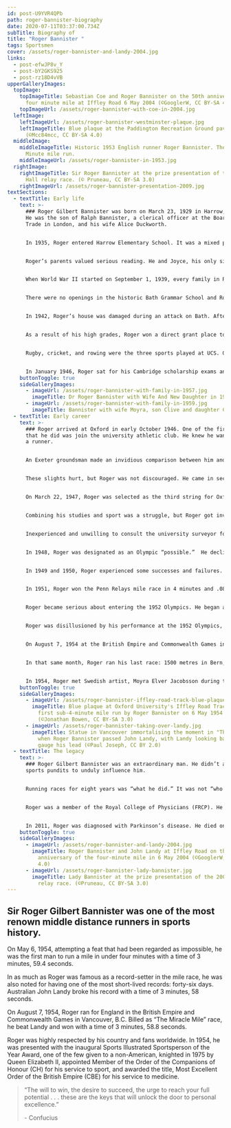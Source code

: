 ```yaml
---
id: post-U9YVR4QPb
path: roger-bannister-biography
date: 2020-07-11T03:37:00.734Z
subTitle: Biography of
title: "Roger Bannister "
tags: Sportsmen
cover: /assets/roger-bannister-and-landy-2004.jpg
links:
  - post-efwJP8v_Y
  - post-bY2GKS925
  - post-rz18D4vVB
upperGalleryImages:
  topImage:
    topImageTitle: Sebastian Coe and Roger Bannister on the 50th anniversary of the
      four minute mile at Iffley Road 6 May 2004 (©GooglerW, CC BY-SA 4.0)
    topImageUrl: /assets/roger-bannister-with-coe-in-2004.jpg
  leftImage:
    leftImageUrl: /assets/roger-bannister-westminster-plaque.jpg
    leftImageTitle: Blue plaque at the Paddington Recreation Ground pavilion
      (©Mcc84mcc, CC BY-SA 4.0)
  middleImage:
    middleImageTitle: Historic 1953 English runner Roger Bannister. The legendary 4
      Minute mile run.
    middleImageUrl: /assets/roger-bannister-in-1953.jpg
  rightImage:
    rightImageTitle: Sir Roger Bannister at the prize presentation of the 2009 Teddy
      Hall relay race. (© Pruneau, CC BY-SA 3.0)
    rightImageUrl: /assets/roger-bannister-presentation-2009.jpg
textSections:
  - textTitle: Early life
    text: >-
      ### Roger Gilbert Bannister was born on March 23, 1929 in Harrow, England.
      He was the son of Ralph Bannister, a clerical officer at the Board of
      Trade in London, and his wife Alice Duckworth.


      In 1935, Roger entered Harrow Elementary School. It was a mixed public school. His classroom was large and seldom had fewer than fifty students. 


      Roger’s parents valued serious reading. He and Joyce, his only sibling and older sister, were not permitted to read comics or dramatic children’s books. Only books of the ‘look and learn’ variety were in his family’s library.


      When World War II started on September 1, 1939, every family in Roger’s town was issued gas masks and instructed to go to the shelters where emergency food rations were stored inside. The government imagined that London would suffer a huge number of casualties through gas attacks and bombing. Plans were made to send as many government departments as possible to safer cities. Roger’s father’s department was relocated in Bath. 


      There were no openings in the historic Bath Grammar School and Roger was offered a place at the Bath City Secondary School. It was there that he took an interest in cross-country running. He won the junior cross-country cup three times.


      In 1942, Roger’s house was damaged during an attack on Bath. After two nights of bombings, Roger’s parents, along with other families, took him and his sister and camped in the woods overnight. Several hundred people were killed.


      As a result of his high grades, Roger won a direct grant place to University College School (UCS) in Hampstead. His family returned to London even though it was being bombed again. Realizing that he was at a disadvantage since he began at UCS halfway through the term, Roger made full use of the UCS and the Harrow public libraries.


      Rugby, cricket, and rowing were the three sports played at UCS. Occasionally, when the ground proved too hard to play rugby, UCS created an impromptu sports day. Roger entered a half-mile race and won by some thirty yards.


      In January 1946, Roger sat for his Cambridge scholarship exams and was accepted. As a result of an unsavory ploy by a St. John’s College tutor, Roger was diverted to Oxford. Early in 1946, Roger received a handwritten acceptance letter from the Rector of [Exeter College, Oxford](https://en.wikipedia.org/wiki/Exeter_College,_Oxford) offering him a place at the college to read medicine.
    buttonToggle: true
    sideGalleryImages:
      - imageUrl: /assets/roger-bannister-with-family-in-1957.jpg
        imageTitle: Dr Roger Bannister with Wife And New Daughter in 1957 in London
      - imageUrl: /assets/roger-bannister-with-family-in-1959.jpg
        imageTitle: Bannister with wife Moyra, son Clive and daughter Carol in 1959
  - textTitle: Early career
    text: >-
      ### Roger arrived at Oxford in early October 1946. One of the first things
      that he did was join the university athletic club. He knew he wanted to be
      a runner.


      An Exeter groundsman made an invidious comparison between him and [Jack Lovelock](https://en.wikipedia.org/wiki/Jack_Lovelock), a great miler for Oxford, and he was snubbed by the middle-distance coach for Oxford.


      These slights hurt, but Roger was not discouraged. He came in second in the freshman’s mile race in November of that year with a modest time of 4 minutes 52 seconds. The loss was disappointing, but he was satisfied that he was on his way and began to run some cross-country races.


      On March 22, 1947, Roger was selected as the third string for Oxford in the mile race against Cambridge at White City Stadium. It was during this race that he tapped a hidden source of energy that he always suspected he had and won the race by twenty yards in a time of 4 minutes and 30.8 seconds.


      Combining his studies and sport was a struggle, but Roger got involved in Oxford sporting administration where he served as secretary and then as president of the University Athletic Club. Roger’s first action as president was to propose a scheme to replace an uneven third-of-a-mile long university track at Iffley Road with a new quarter-mile track, meeting international standards.


      Inexperienced and unwilling to consult the university surveyor for fear the project would get stuck in university committees, Roger accepted the lowest bid. The contractor went bankrupt and Roger had to find another firm. All of this impacted on the soccer team’s ability to play. They had to rent another field for the whole of the next season. Roger’s project was completed three months late, but when the soccer club used the new field, it remained a force in national amateur soccer for several years.


      In 1948, Roger was designated as an Olympic “possible.”  He declined. He felt he couldn’t compete at that level. He set a goal for the 1952 Olympics at Helsinki.


      In 1949 and 1950, Roger experienced some successes and failures. He improved his time in the 880-yard race with a time of 1 minute and 52.7 seconds and won several mile races, with a time of 4 minutes and 11 seconds. Without the necessary training, he came in third at White City with a time of 4 minutes and 14.2 seconds. After that disappointment, he realized that he needed to train harder and more seriously.


      In 1951, Roger won the Penn Relays mile race in 4 minutes and .08.3 seconds. Later, in the same year, he won the mile race at the Amateur Athletic Association (AAA) Championships in White City with a time of 4 minutes and 07.8 seconds. His time set a meet record. 


      Roger became serious about entering the 1952 Olympics. He began a systemized plan of training, including high intensity workouts and hill running. At the 1952 Olympics, he set a British record for the 1500 metres race (1.5 kilometers or 15/16 miles) at 3 minutes and 46.30 seconds, but he came in fourth. 


      Roger was disillusioned by his performance at the 1952 Olympics, yet, he realized the possibility of running the mile in under four minutes. American Wes Santee and Australian John Landy had the same idea. However, assisted by coach Franz Stampfl and Christopher Chataway and Chris Brasher as his pacemakers, Roger beat Landy on May 6, 1954 in a meet between British AAA and Oxford at Iffley Road Track in Oxford. His time was 3 minutes and 59.4 seconds. Later, Landy broke Roger’s record with a time of 3 minutes 57.9 seconds.


      On August 7, 1954 at the British Empire and Commonwealth Games in Vancouver, B.C., billed as “The Miracle Mile,” Roger competed against Landy and won with a time of 3 minutes and 58.8 seconds. 


      In that same month, Roger ran his last race: 1500 metres in Bern, Switzerland with a time of 3 minutes and 43.8 seconds. Shortly thereafter, Roger retired from athletics and focused on his work as a junior doctor and a career in neurology.


      In 1954, Roger met Swedish artist, Moyra Elver Jacobsson during the summer of “The Miracle Mile” race. After he graduated from St. Mary’s and passed his medical board exams, they were married in 1955 in Basel, Switzerland. They had four children.
    buttonToggle: true
    sideGalleryImages:
      - imageUrl: /assets/roger-bannister-iffley-road-track-blue-plaque.jpg
        imageTitle: Blue plaque at Oxford University's Iffley Road Track, recording the
          first sub-4-minute mile run by Roger Bannister on 6 May 1954
          (©Jonathan Bowen, CC BY-SA 3.0)
      - imageUrl: /assets/roger-bannister-taking-over-landy.jpg
        imageTitle: Statue in Vancouver immortalising the moment in "The Miracle Mile"
          when Roger Bannister passed John Landy, with Landy looking back to
          gauge his lead (©Paul Joseph, CC BY 2.0)
  - textTitle: The legacy
    text: >-
      ### Roger Gilbert Bannister was an extraordinary man. He didn’t allow
      sports pundits to unduly influence him.


      Running races for eight years was “what he did.” It was not “who he was.” He knew he wanted to be a neurologist.


      Roger was a member of the Royal College of Physicians (FRCP). He published more than eighty papers on the autonomic nervous system, cardiovascular physiology, and multiple system atrophy. He also edited [Autonomic Failure: A Textbook of Clinical Disorders of the Autonomic Nervous System](https://oxfordmedicine.com/view/10.1093/med/9780198566342.001.0001/med-9780198566342) with C. J. Mathias and five editions of Brain and Bannister’s Clinical Neurology. 


      In 2011, Roger was diagnosed with Parkinson’s disease. He died on March 3, 2018 at Oxford.
    buttonToggle: true
    sideGalleryImages:
      - imageUrl: /assets/roger-bannister-and-landy-2004.jpg
        imageTitle: Roger Bannister and John Landy at Iffley Road on the 50th
          anniversary of the four-minute mile in 6 May 2004 (©GooglerW, CC BY-SA
          4.0)
      - imageUrl: /assets/roger-bannister-lady-bannister.jpg
        imageTitle: Lady Bannister at the prize presentation of the 2009 Teddy Hall
          relay race. (©Pruneau, CC BY-SA 3.0)
---
```

## Sir Roger Gilbert Bannister was one of the most renown middle distance runners in sports history.

On May 6, 1954, attempting a feat that had been regarded as impossible, he was the first man to run a mile in under four minutes with a time of 3 minutes, 59.4 seconds. 

In as much as Roger was famous as a record-setter in the mile race, he was also noted for having one of the most short-lived records: forty-six days. Australian John Landy broke his record with a time of 3 minutes, 58 seconds.

On August 7, 1954, Roger ran for England in the British Empire and Commonwealth Games in Vancouver, B.C. Billed as “The Miracle Mile” race, he beat Landy and won with a time of 3 minutes, 58.8 seconds.

Roger was highly respected by his country and fans worldwide. In 1954, he was presented with the inaugural Sports Illustrated Sportsperson of the Year Award, one of the few given to a non-American, knighted in 1975 by Queen Elizabeth II, appointed Member of the Order of the Companions of Honour (CH) for his service to sport, and awarded the title, Most Excellent Order of the British Empire (CBE) for his service to medicine.

> “The will to win, the desire to succeed, the urge to reach your full potential . . . these are the keys that will unlock the door to personal excellence.”
>
> \- Confucius